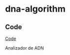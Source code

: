 # dna-algorithm


## Code 

 <a href="https://github.com/danillanos/dna-algorithm/blob/master/dna-algorithm.js" > Code </a>

 Analizador de ADN